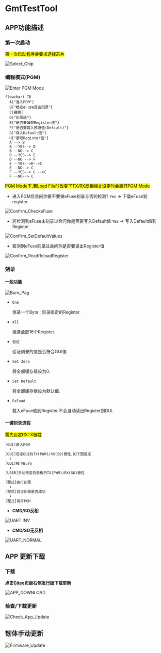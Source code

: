 # GmtTestTool

## APP功能描述

### 第一次启动

<mark>第一次启动程序会要求选择芯片</mark>

![Select_Chip](assets/SelectChip.png)

### 编程模式(PGM)

![Enter PGM Mode](assets/Enter_PGM.png)

```mermaid
flowchart TB
  A["進入PGM"]
  B{"檢查eFuse是否刻录"}
  C[離開]
  D{"刻录過"}
  E{"是否要讀取Register值"}
  F{"是否要寫入預設值(Default)"}
  G["寫入Default值"]
  H["讀取Register值"]
  A --> B
  B --YES--> D
  B --NO--> C
  D --YES--> E
  D --NO --> F
  E --YES-->H-->C
  E --NO--> C
  F --YES--> G -->C
  F --NO--> C
```

<mark>PGM Mode下,若Load File时改变了TX/RX反相相关设定时会离开PGM Mode</mark>

- 进入PGM后会问你要不要做eFuse刻录与否的检测?
  `Yes` => 下载eFuse到register

![Confirm_CheckeFuse](assets/Confirm_CheckeFuse.png)

- 若检测到eFuse未刻录过会问你是否要写入Default值
 `YES` => 写入Default值到Register

![Confirm_SetDefaultValues](assets/Confirm_SetDefaultValues.png)

- 若测到eFuse刻录过会问你是否要读出Register值

![Confirm_ReadReloadRegister](assets/Confirm_ReadReloadRegister.png)

### 刻录

#### 一般功能

![Burn_Pag](assets/Burn_Page.png)

- `One`

  烧录一个Byte : 刻录指定的Register.

- `All`

  烧录全部16个Register.

- `验证`

  验证刻录的值是否符合GUI值.

- `Set Zero`

  将全部缓存器设为0.

- `Set Default`

  将全部缓存器设为默认值.

- `Reload`

  载入eFuse值到Register.不会自动读出Register到GUI.

#### 一键刻录流程

<mark>需先设定RXTX极姓</mark>

```text
[GUI]進入PGM
  ↓
[GUI]设定GUI的TX(PWM)/RX(SO)极性,如下图设定
  ↓
[GUI]按下Burn  
  ↓
[USER]手动改变刻录板的TX(PWM)/RX(SO)极性
  ↓
[程式]执行刻录
  ↓
[程式]验证刻录是否成功
  ↓
[程式]离开PGM
```

- **CMD/SO反相**

![UART INV](assets/UART_INV.png)

- **CMD/SO无反相**

![UART_NORMAL](assets/UART_NORMAL.png)

## APP 更新下载

### 下载

**点击[Gitee](https://gitee.com/billwang168/gmt-test-tool)页面右侧[发行版](https://gitee.com/billwang168/gmt-test-tool/releases)下载更新**

![APP_DOWNLOAD](assets/APP_DOWNLOAD.png)

### 检查/下载更新

![Check_App_Update](assets/Check_App_Update.png)

## 韧体手动更新

![Firmware_Update](assets/Firmware_Update.png)
